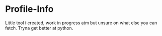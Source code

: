# Profile-Info


Little tool i created, work in progress atm but unsure on what else you can fetch. Tryna get better at python.

